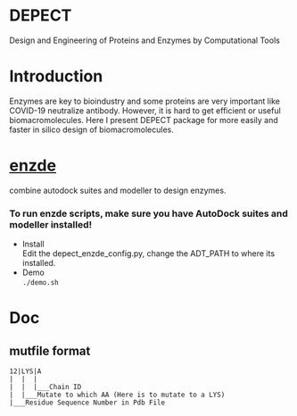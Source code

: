 # DEPECT
 Design and Engineering of Proteins and Enzymes by Computational Tools  
# Introduction
Enzymes are key to bioindustry and some proteins are very important like COVID-19 neutralize antibody. However, it is hard to get efficient or useful biomacromolecules. Here I present DEPECT package for more easily and faster in silico design of biomacromolecules.
# [enzde](https://github.com/JinyuanSun/DETECT/tree/master/enzde)
combine autodock suites and modeller to design enzymes.  
### To run enzde scripts, make sure you have AutoDock suites and modeller installed!  
 - Install  
 Edit the depect_enzde_config.py, change the ADT_PATH to where its installed.
 - Demo  
 `./demo.sh`

# Doc
## mutfile format
```
12|LYS|A  
|  |  |  
|  |  |___Chain ID  
|  |___Mutate to which AA (Here is to mutate to a LYS)   
|___Residue Sequence Number in Pdb File   
```

